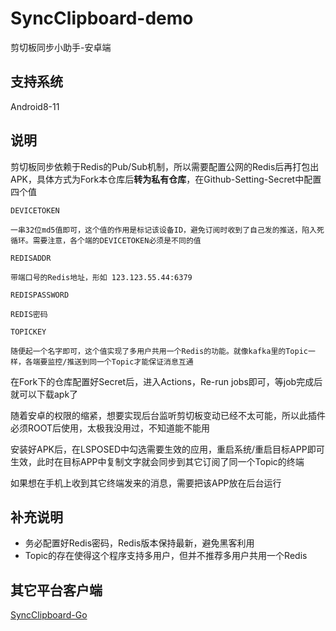 # SyncClipboard-demo
剪切板同步小助手-安卓端

## 支持系统
Android8-11


## 说明

剪切板同步依赖于Redis的Pub/Sub机制，所以需要配置公网的Redis后再打包出APK，具体方式为Fork本仓库后**转为私有仓库**，在Github-Setting-Secret中配置四个值
```
DEVICETOKEN

一串32位md5值即可，这个值的作用是标记该设备ID，避免订阅时收到了自己发的推送，陷入死循环。需要注意，各个端的DEVICETOKEN必须是不同的值
```
```
REDISADDR

带端口号的Redis地址，形如 123.123.55.44:6379
```
```
REDISPASSWORD

REDIS密码
```
```
TOPICKEY

随便起一个名字即可，这个值实现了多用户共用一个Redis的功能。就像kafka里的Topic一样，各端要监控/推送到同一个Topic才能保证消息互通
```

在Fork下的仓库配置好Secret后，进入Actions，Re-run jobs即可，等job完成后就可以下载apk了


随着安卓的权限的缩紧，想要实现后台监听剪切板变动已经不太可能，所以此插件必须ROOT后使用，太极我没用过，不知道能不能用

安装好APK后，在LSPOSED中勾选需要生效的应用，重启系统/重启目标APP即可生效，此时在目标APP中复制文字就会同步到其它订阅了同一个Topic的终端

如果想在手机上收到其它终端发来的消息，需要把该APP放在后台运行


## 补充说明

- 务必配置好Redis密码，Redis版本保持最新，避免黑客利用
- Topic的存在使得这个程序支持多用户，但并不推荐多用户共用一个Redis


## 其它平台客户端
[SyncClipboard-Go](https://github.com/Dawnnnnnn/SyncClipboard-Go)


